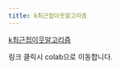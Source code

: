 ```yaml
---
title: k최근접이웃알고리즘
---
```


[k최근접이웃알고리즘](https://colab.research.google.com/drive/1vJhjRyqa6XySrLsFe9nqp2fvnePPqLFf?usp=sharing)

링크 클릭시 colab으로 이동합니다.
